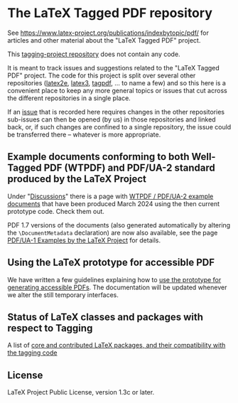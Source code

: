 # The LaTeX Tagged PDF repository

See <https://www.latex-project.org/publications/indexbytopic/pdf/> for articles and other material about the "LaTeX Tagged PDF" project.

This [tagging-project repository](https://github.com/latex3/tagging-project/)  does not contain any code.

It is meant to track issues and suggestions related to the "LaTeX Tagged PDF" 
project. The code for this project is split over several other repositories 
([latex2e](https://github.com/latex3/latex2e),
[latex3](https://github.com/latex3/latex3),
[tagpdf](https://github.com/latex3/tagpdf),
... to name a few) and so this here is a convenient 
place to  keep any more general topics or issues that cut across the 
different repositories in a single place. 

If an [issue](https://github.com/latex3/tagging-project/issues) that is recorded here requires changes in the other repositories 
sub-issues can then be opened (by us) in those repositories and linked back, 
or, if such changes are confined to a single repository, the issue could be 
transferred there – whatever is more appropriate. 

## Example documents conforming to both Well-Tagged PDF (WTPDF) and PDF/UA-2 standard produced by the LaTeX Project

Under "[Discussions](https://github.com/latex3/tagging-project/discussions)" there is a page with [WTPDF / PDF/UA-2 example documents](https://github.com/latex3/tagging-project/discussions/72) that have been produced March 2024 using the then current prototype code. Check them out.

PDF 1.7 versions of the documents (also generated automatically by altering the `\DocumentMetadata` declaration) are now also available, see the page [PDF/UA-1 Examples by the LaTeX Project](https://github.com/latex3/tagging-project/discussions/82) for details.

## Using the LaTeX prototype for accessible PDF

We have written a few guidelines explaining how to [use the prototype for generating accessible PDFs](https://latex3.github.io/tagging-project/documentation/prototype-usage-instructions.md). The documentation will be updated whenever we alter the still temporary interfaces.

## Status of LaTeX classes and packages with respect to Tagging

A list of [core and contributed LaTeX packages, and their compatibility with the tagging code](https://latex3.github.io/tagging-project/tagging-status/)

## License

LaTeX Project Public License, version 1.3c or later.
